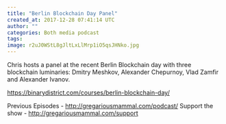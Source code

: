 ```yaml
---
title: "Berlin Blockchain Day Panel"
created_at: 2017-12-28 07:41:14 UTC
author: ""
categories: Both media podcast
tags: 
image: r2uJ0WStL8gJltLxLlMrp1iO5qsJHNko.jpg
---
```

Chris hosts a panel at the recent Berlin Blockchain day with three blockchain luminaries: Dmitry Meshkov, Alexander Chepurnoy, Vlad Zamfir and Alexander Ivanov.

https://binarydistrict.com/courses/berlin-blockchain-day/

Previous Episodes - http://gregariousmammal.com/podcast/
Support the show - http://gregariousmammal.com/support